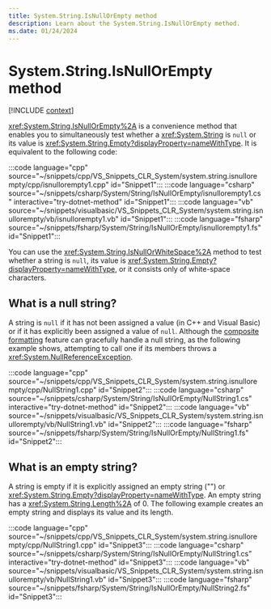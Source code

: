```yaml
---
title: System.String.IsNullOrEmpty method
description: Learn about the System.String.IsNullOrEmpty method.
ms.date: 01/24/2024
---
```

# System.String.IsNullOrEmpty method

[!INCLUDE [context](includes/context.md)]

<xref:System.String.IsNullOrEmpty%2A> is a convenience method that enables you to simultaneously test whether a <xref:System.String> is `null` or its value is <xref:System.String.Empty?displayProperty=nameWithType>. It is equivalent to the following code:

:::code language="cpp" source="~/snippets/cpp/VS_Snippets_CLR_System/system.string.isnullorempty/cpp/isnullorempty1.cpp" id="Snippet1":::
:::code language="csharp" source="~/snippets/csharp/System/String/IsNullOrEmpty/isnullorempty1.cs" interactive="try-dotnet-method" id="Snippet1":::
:::code language="vb" source="~/snippets/visualbasic/VS_Snippets_CLR_System/system.string.isnullorempty/vb/isnullorempty1.vb" id="Snippet1":::
:::code language="fsharp" source="~/snippets/fsharp/System/String/IsNullOrEmpty/isnullorempty1.fs" id="Snippet1":::

You can use the <xref:System.String.IsNullOrWhiteSpace%2A> method to test whether a string is `null`, its value is <xref:System.String.Empty?displayProperty=nameWithType>,  or it consists only of white-space characters.

## What is a null string?

A string is `null` if it has not been assigned a value (in C++ and Visual Basic) or if it has explicitly been assigned a value of `null`. Although the [composite formatting](../../standard/base-types/composite-formatting.md) feature can gracefully handle a null string, as the following example shows, attempting to call one if its members throws a <xref:System.NullReferenceException>.

:::code language="cpp" source="~/snippets/cpp/VS_Snippets_CLR_System/system.string.isnullorempty/cpp/NullString1.cpp" id="Snippet2":::
:::code language="csharp" source="~/snippets/csharp/System/String/IsNullOrEmpty/NullString1.cs" interactive="try-dotnet-method" id="Snippet2":::
:::code language="vb" source="~/snippets/visualbasic/VS_Snippets_CLR_System/system.string.isnullorempty/vb/NullString1.vb" id="Snippet2":::
:::code language="fsharp" source="~/snippets/fsharp/System/String/IsNullOrEmpty/NullString1.fs" id="Snippet2":::

## What is an empty string?

A string is empty if it  is explicitly assigned an empty string ("") or <xref:System.String.Empty?displayProperty=nameWithType>. An empty string has a <xref:System.String.Length%2A> of 0.  The following example creates an empty string and displays its value and its length.

:::code language="cpp" source="~/snippets/cpp/VS_Snippets_CLR_System/system.string.isnullorempty/cpp/NullString1.cpp" id="Snippet3":::
:::code language="csharp" source="~/snippets/csharp/System/String/IsNullOrEmpty/NullString1.cs" interactive="try-dotnet-method" id="Snippet3":::
:::code language="vb" source="~/snippets/visualbasic/VS_Snippets_CLR_System/system.string.isnullorempty/vb/NullString1.vb" id="Snippet3":::
:::code language="fsharp" source="~/snippets/fsharp/System/String/IsNullOrEmpty/NullString2.fs" id="Snippet3":::
